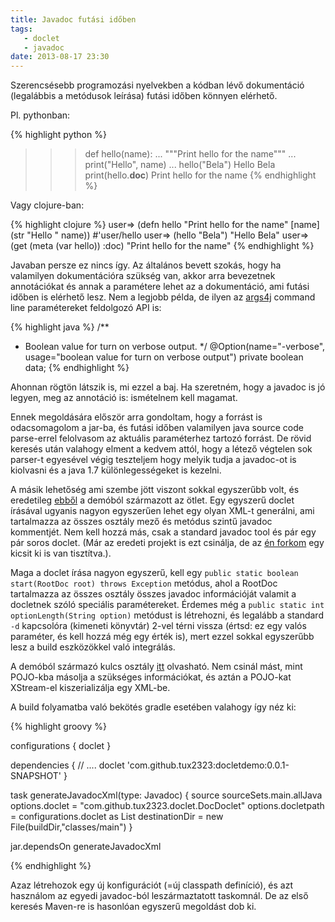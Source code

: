 ```yaml
---
title: Javadoc futási időben
tags:
   - doclet
   - javadoc
date: 2013-08-17 23:30
---
```


Szerencsésebb programozási nyelvekben a kódban lévő dokumentáció (legalábbis a metódusok leírása) futási időben könnyen elérhető. 

Pl. pythonban:

{% highlight python %}
>>> def hello(name):
...    """Print hello for the name"""
...    print("Hello", name)
... 
>>> hello("Bela")
Hello Bela
>>> print(hello.__doc__)
Print hello for the name
{% endhighlight %}

Vagy clojure-ban:

{% highlight clojure %}
user=> (defn hello "Print hello for the name" [name] (str "Hello " name))
#'user/hello
user=> (hello "Bela")
"Hello Bela"
user=> (get (meta (var hello)) :doc)
"Print hello for the name"
{% endhighlight %}

Javaban persze ez nincs így. Az általános bevett szokás, hogy ha valamilyen dokumentációra szükség van, akkor arra bevezetnek annotációkat és annak a paramétere lehet az a dokumentáció, ami futási időben is elérhető lesz. Nem a legjobb példa, de ilyen az [args4j](http://args4j.kohsuke.org/) command line paramétereket feldolgozó API is:

{% highlight java %}
/**
 * Boolean value for turn on verbose output.
 */
@Option(name="-verbose", usage="boolean value for turn on verbose output")
private boolean data;
{% endhighlight %}

Ahonnan rögtön látszik is, mi ezzel a baj. Ha szeretném, hogy a javadoc is jó legyen, meg az annotáció is: ismételnem kell magamat.

Ennek megoldására először arra gondoltam, hogy a forrást is odacsomagolom a jar-ba, és futási időben valamilyen java source code parse-errel felolvasom az aktuális paraméterhez tartozó forrást. De rövid keresés után valahogy elment a kedvem attól, hogy a létező végtelen sok parser-t egyesével végig teszteljem hogy melyik tudja a javadoc-ot is kiolvasni és a java 1.7 különlegességeket is kezelni.

A másik lehetőség ami szembe jött viszont sokkal egyszerűbb volt, és eredetileg [ebből](https://github.com/tux2323/doclet-demo) a demóból származott az ötlet. Egy egyszerű doclet írásával ugyanis nagyon egyszerűen lehet egy olyan XML-t generálni, ami tartalmazza az összes osztály mező és metódus szintű javadoc kommentjét. Nem kell hozzá más, csak a standard javadoc tool és pár egy pár soros doclet. (Már az eredeti projekt is ezt csinálja, de az [én forkom](https://github.com/elek/doclet-demo) egy kicsit ki is van tisztítva.).

Maga a doclet írása nagyon egyszerű, kell egy ```public static boolean start(RootDoc root) throws Exception``` metódus, ahol a RootDoc tartalmazza az összes osztály összes javadoc információját valamit a docletnek szóló speciális paramétereket. Érdemes még a ```public static int optionLength(String option)``` metódust is létrehozni, és legalább a standard ```-d``` kapcsolóra (kimeneti könyvtár) 2-vel térni vissza (értsd: ez egy valós paraméter, és kell hozzá még egy érték is), mert ezzel sokkal egyszerűbb lesz a build eszközökkel való integrálás.

A demóból származó kulcs osztály [itt](https://github.com/elek/doclet-demo/blob/master/src/main/java/com/github/tux2323/doclet/DocDoclet.java) olvasható. Nem csinál mást, mint POJO-kba másolja a szükséges információkat, és aztán a POJO-kat XStream-el kiszerializálja egy XML-be.

A build folyamatba való bekötés gradle esetében valahogy így néz ki:

{% highlight groovy %}

configurations {
   doclet
}

dependencies {
//  ....
    doclet 'com.github.tux2323:docletdemo:0.0.1-SNAPSHOT'
}

task generateJavadocXml(type: Javadoc) {
   source sourceSets.main.allJava
   options.doclet = "com.github.tux2323.doclet.DocDoclet"
   options.docletpath = configurations.doclet as List
   destinationDir = new File(buildDir,"classes/main")
}

jar.dependsOn generateJavadocXml

{% endhighlight %}

Azaz létrehozok egy új konfigurációt (=új classpath definíció), és azt használom az egyedi javadoc-ból leszármaztatott taskomnál. De az első keresés Maven-re is hasonlóan egyszerű megoldást dob ki.
